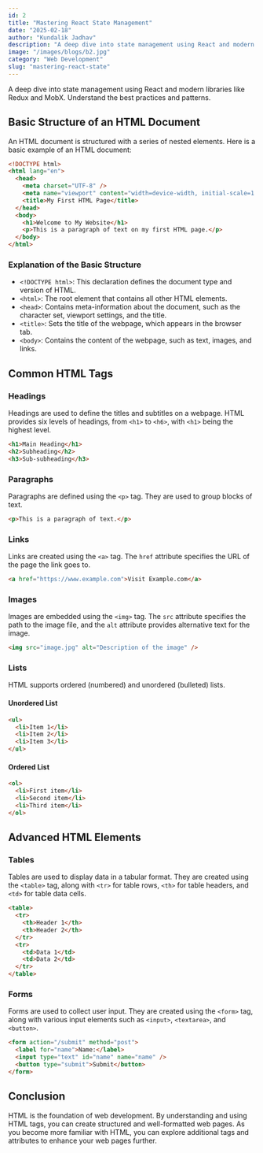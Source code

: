 ```yaml
---
id: 2
title: "Mastering React State Management"
date: "2025-02-18"
author: "Kundalik Jadhav"
description: "A deep dive into state management using React and modern libraries like Redux and MobX. Understand the best practices and patterns."
image: "/images/blogs/b2.jpg"
category: "Web Development"
slug: "mastering-react-state"
---
```


A deep dive into state management using React and modern libraries like Redux and MobX. Understand the best practices and patterns.

## Basic Structure of an HTML Document

An HTML document is structured with a series of nested elements. Here is a basic example of an HTML document:

```html
<!DOCTYPE html>
<html lang="en">
  <head>
    <meta charset="UTF-8" />
    <meta name="viewport" content="width=device-width, initial-scale=1.0" />
    <title>My First HTML Page</title>
  </head>
  <body>
    <h1>Welcome to My Website</h1>
    <p>This is a paragraph of text on my first HTML page.</p>
  </body>
</html>
```

### Explanation of the Basic Structure

- `<!DOCTYPE html>`: This declaration defines the document type and version of HTML.
- `<html>`: The root element that contains all other HTML elements.
- `<head>`: Contains meta-information about the document, such as the character set, viewport settings, and the title.
- `<title>`: Sets the title of the webpage, which appears in the browser tab.
- `<body>`: Contains the content of the webpage, such as text, images, and links.

## Common HTML Tags

### Headings

Headings are used to define the titles and subtitles on a webpage. HTML provides six levels of headings, from `<h1>` to `<h6>`, with `<h1>` being the highest level.

```html
<h1>Main Heading</h1>
<h2>Subheading</h2>
<h3>Sub-subheading</h3>
```

### Paragraphs

Paragraphs are defined using the `<p>` tag. They are used to group blocks of text.

```html
<p>This is a paragraph of text.</p>
```

### Links

Links are created using the `<a>` tag. The `href` attribute specifies the URL of the page the link goes to.

```html
<a href="https://www.example.com">Visit Example.com</a>
```

### Images

Images are embedded using the `<img>` tag. The `src` attribute specifies the path to the image file, and the `alt` attribute provides alternative text for the image.

```html
<img src="image.jpg" alt="Description of the image" />
```

### Lists

HTML supports ordered (numbered) and unordered (bulleted) lists.

#### Unordered List

```html
<ul>
  <li>Item 1</li>
  <li>Item 2</li>
  <li>Item 3</li>
</ul>
```

#### Ordered List

```html
<ol>
  <li>First item</li>
  <li>Second item</li>
  <li>Third item</li>
</ol>
```

## Advanced HTML Elements

### Tables

Tables are used to display data in a tabular format. They are created using the `<table>` tag, along with `<tr>` for table rows, `<th>` for table headers, and `<td>` for table data cells.

```html
<table>
  <tr>
    <th>Header 1</th>
    <th>Header 2</th>
  </tr>
  <tr>
    <td>Data 1</td>
    <td>Data 2</td>
  </tr>
</table>
```

### Forms

Forms are used to collect user input. They are created using the `<form>` tag, along with various input elements such as `<input>`, `<textarea>`, and `<button>`.

```html
<form action="/submit" method="post">
  <label for="name">Name:</label>
  <input type="text" id="name" name="name" />
  <button type="submit">Submit</button>
</form>
```

## Conclusion

HTML is the foundation of web development. By understanding and using HTML tags, you can create structured and well-formatted web pages. As you become more familiar with HTML, you can explore additional tags and attributes to enhance your web pages further.
